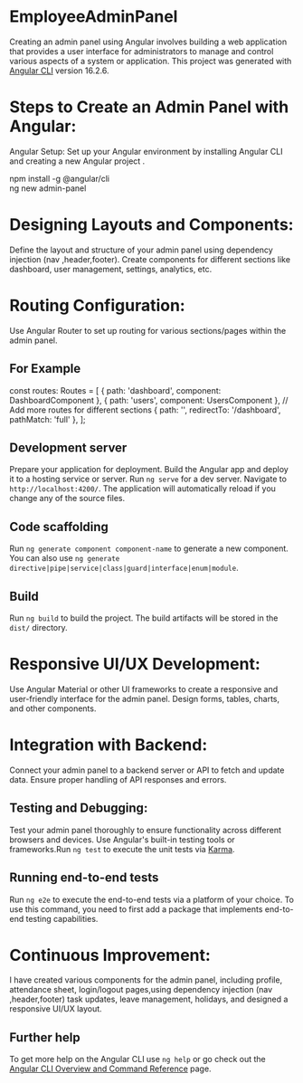 # EmployeeAdminPanel
Creating an admin panel using Angular involves building a web application that provides a user interface for administrators to manage and control various aspects of a system or application.
This project was generated with [Angular CLI](https://github.com/angular/angular-cli) version 16.2.6.


# Steps to Create an Admin Panel with Angular:
Angular Setup:
Set up your Angular environment by installing Angular CLI and creating a new Angular project .

npm install -g @angular/cli      
ng new admin-panel

# Designing Layouts and Components:
Define the layout and structure of your admin panel using dependency injection (nav ,header,footer). Create components for different sections like dashboard, user management, settings, analytics, etc.

# Routing Configuration:
Use Angular Router to set up routing for various sections/pages within the admin panel.
## For Example
const routes: Routes = [
  { path: 'dashboard', component: DashboardComponent },
  { path: 'users', component: UsersComponent },
  // Add more routes for different sections
  { path: '', redirectTo: '/dashboard', pathMatch: 'full' },
];

## Development server

Prepare your application for deployment. Build the Angular app and deploy it to a hosting service or server.
Run `ng serve` for a dev server. Navigate to `http://localhost:4200/`. The application will automatically reload if you change any of the source files.

## Code scaffolding

Run `ng generate component component-name` to generate a new component. You can also use `ng generate directive|pipe|service|class|guard|interface|enum|module`.

## Build

Run `ng build` to build the project. The build artifacts will be stored in the `dist/` directory.

# Responsive UI/UX Development:
Use Angular Material or other UI frameworks to create a responsive and user-friendly interface for the admin panel. Design forms, tables, charts, and other components.

# Integration with Backend:
Connect your admin panel to a backend server or API to fetch and update data. Ensure proper handling of API responses and errors.

## Testing and Debugging:
Test your admin panel thoroughly to ensure functionality across different browsers and devices. Use Angular's built-in testing tools or frameworks.Run `ng test` to execute the unit tests via [Karma](https://karma-runner.github.io).

## Running end-to-end tests

Run `ng e2e` to execute the end-to-end tests via a platform of your choice. To use this command, you need to first add a package that implements end-to-end testing capabilities.

# Continuous Improvement:
I have created various components for the admin panel, including profile, attendance sheet, login/logout pages,using dependency injection (nav ,header,footer) task updates, leave management, holidays, and designed a responsive UI/UX layout.

## Further help

To get more help on the Angular CLI use `ng help` or go check out the [Angular CLI Overview and Command Reference](https://angular.io/cli) page.
